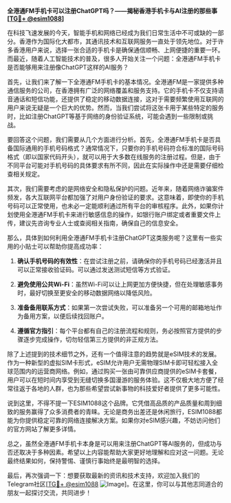 **全港通FM手机卡可以注册ChatGPT吗？——揭秘香港手机卡与AI注册的那些事[[TG💪+ @esim1088](https://t.me/s/esim1088)]**

在科技飞速发展的今天，智能手机和网络已经成为我们日常生活中不可或缺的一部分。香港作为国际化大都市，其通讯技术和互联网服务一直处于领先地位。对于许多香港用户来说，选择一张合适的手机卡是确保通信顺畅、上网便捷的重要一环。而最近，随着人工智能技术的普及，很多人开始关注一个问题：全港通FM手机卡是否能够用来注册像ChatGPT这样的AI服务？

首先，让我们来了解一下全港通FM手机卡的基本情况。全港通FM是一家提供多种通信服务的公司，在香港拥有广泛的网络覆盖和服务支持。它的手机卡不仅支持语音通话和短信功能，还提供了稳定的移动数据连接，这对于需要频繁使用互联网的用户来说无疑是一个巨大的优势。然而，当我们尝试将这张卡用于某些特定的服务时，比如注册ChatGPT等基于网络的身份验证系统，可能会遇到一些限制或挑战。

要回答这个问题，我们需要从几个方面进行分析。首先，全港通FM手机卡是否具备国际通用的手机号码格式？通常情况下，只要你的手机号码符合标准的国际号码格式（即以国家代码开头），就可以用于大多数在线服务的注册过程。但是，由于不同平台可能对手机号码的具体要求有所不同，因此在实际操作中还是需要仔细检查相关规定。

其次，我们需要考虑的是网络安全和隐私保护的问题。近年来，随着网络诈骗案件频发，各大互联网平台都加强了对用户身份验证的要求。这意味着，即使你的手机号码可以正常使用，也未必一定能顺利通过所有平台的审核程序。此外，如果你计划使用全港通FM手机卡来进行敏感信息的操作，如银行账户绑定或者重要文件上传，建议先咨询专业人士或查阅相关指南，确保自己的信息安全。

那么，具体到如何利用全港通FM手机卡注册ChatGPT这类服务呢？这里有一些实用的小贴士可以帮助你提高成功率：

1. **确认手机号码的有效性**：在尝试注册之前，请确保你的手机号码已经激活并且可以正常接收验证码。可以通过发送测试短信等方式验证。
   
2. **避免使用公共Wi-Fi**：虽然Wi-Fi可以让上网更加方便快捷，但在处理敏感事务时，最好切换至更安全的移动数据网络以降低风险。

3. **准备备用联系方式**：如果第一次尝试失败，可以准备另一个可用的邮箱地址作为备用方案，以便后续找回账户。

4. **遵循官方指引**：每个平台都有自己的注册流程和规则，务必按照官方提供的步骤逐步完成操作，切勿轻信第三方提供的非正规方法。

除了上述提到的技术细节之外，还有一个值得注意的趋势就是eSIM技术的发展。作为一种新型的虚拟SIM卡形式，eSIM允许用户无需物理SIM卡即可轻松接入全球范围内的运营商网络。例如，通过购买一张由可靠供应商提供的eSIM卡套餐，用户可以在短时间内享受到无缝切换多国漫游的服务体验。这不仅极大地方便了经常往返于各地的人群，也为那些希望尝试新事物的科技爱好者提供了更多可能性。

说到这里，不得不提一下ESIM1088这个品牌。它凭借高品质的产品质量和周到细致的服务赢得了众多消费者的青睐。无论是商务出差还是休闲旅行，ESIM1088都能为你提供稳定可靠的网络连接解决方案。如果你对eSIM感兴趣，不妨访问他们的官方网站了解更多详情。

总之，虽然全港通FM手机卡本身是可以用来注册ChatGPT等AI服务的，但成功与否还取决于多种因素。希望以上内容能帮助大家更好地理解和应对这一问题。无论最终结果如何，保持警惕、谨慎行事始终是最明智的选择。

最后，再次强调一下：想要获取最新的资讯和技术支持，欢迎加入我们的Telegram社区[[TG💪+ @esim1088](https://t.me/s/esim1088) ![Image](https://i.postimg.cc/4NQfJmqS/Snipaste-2025-05-13-00-14-12.png)]。在这里，你可以与其他志同道合的朋友一起探讨交流，共同进步！
